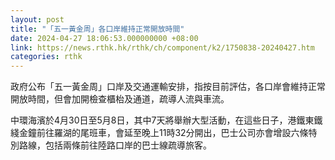 ```yaml
---
layout: post
title: "「五一黃金周」各口岸維持正常開放時間"
date: 2024-04-27 18:06:53.000000000 +08:00
link: https://news.rthk.hk/rthk/ch/component/k2/1750838-20240427.htm
categories: rthk
---
```


政府公布「五一黃金周」口岸及交通運輸安排，指按目前評估，各口岸會維持正常開放時間，但會加開檢查櫃枱及通道，疏導人流與車流。

中環海濱於4月30日至5月8日，其中7天將舉辦大型活動，在這些日子，港鐵東鐵綫金鐘前往羅湖的尾班車，會延至晚上11時32分開出，巴士公司亦會增設六條特別路線，包括兩條前往陸路口岸的巴士線疏導旅客。
